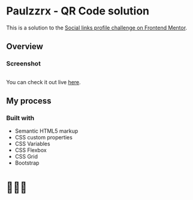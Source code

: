 # Paulzzrx - QR Code solution

This is a solution to the [Social links profile challenge on Frontend Mentor](https://www.frontendmentor.io/solutions/qr-code-site-mFF6tmvmWw). 


## Overview

### Screenshot

![]()

You can check it out live [here](https://paulzzrx.github.io/qr-code/).

## My process

### Built with

- Semantic HTML5 markup
- CSS custom properties
- CSS Variables
- CSS Flexbox
- CSS Grid
- Bootstrap


# 🚀🚀🚀